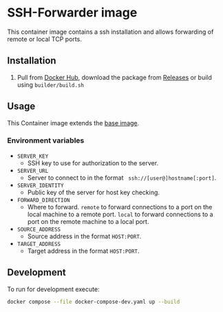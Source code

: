 # SSH-Forwarder image

This container image contains a ssh installation and allows forwarding of remote or local TCP ports.

## Installation

1. Pull from [Docker Hub], download the package from [Releases] or build using `builder/build.sh`

## Usage

This Container image extends the [base image].

### Environment variables

-   `SERVER_KEY`
    -   SSH key to use for authorization to the server.
-   `SERVER_URL`
    -   Server to connect to in the format ` ssh://[user@]hostname[:port]`.
-   `SERVER_IDENTITY`
    -   Public key of the server for host key checking.
-   `FORWARD_DIRECTION`
    -   Where to forward. `remote` to forward connections to a port on the local machine to a remote
        port. `local` to forward connections to a port on the remote machine to a local port.
-   `SOURCE_ADDRESS`
    -   Source address in the format `HOST:PORT`.
-   `TARGET_ADDRESS`
    -   Target address in the format `HOST:PORT`.

## Development

To run for development execute:

```bash
docker compose --file docker-compose-dev.yaml up --build
```

[base image]: https://github.com/mbT-Infrastructure/docker-base
[Docker Hub]: https://hub.docker.com/r/madebytimo/ssh-forwarder
[Releases]: https://github.com/mbT-Infrastructure/docker-ssh-forwarder/releases
